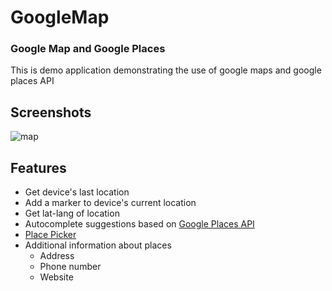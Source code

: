 # GoogleMap

### Google Map and Google Places

This is demo application demonstrating the use of google maps and google places API

## Screenshots

![map](https://user-images.githubusercontent.com/7486205/37398243-decddf0a-27a3-11e8-8592-c6eb0f630570.jpeg)

## Features

* Get device's last location
* Add a marker to device's current location
* Get lat-lang of location
* Autocomplete suggestions based on  <a href='https://developers.google.com/places/' target='_blank'>Google Places API</a>
* <a href='https://developers.google.com/places/android-api/placepicker' target='_blank'>Place Picker</a>
* Additional information about places
  * Address
  * Phone number
  * Website
